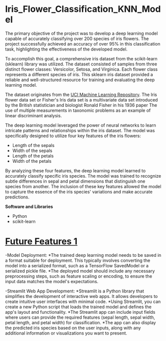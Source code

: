 # Iris_Flower_Classification_KNN_Model

The primary objective of the project was to develop a deep learning model capable of accurately classifying over 200 species of iris flowers. The project successfully achieved an accuracy of over 95% in this classification task, highlighting the effectiveness of the developed model.

To accomplish this goal, a comprehensive iris dataset from the scikit-learn (sklearn) library was utilized. The dataset consisted of samples from three distinct flower classes: Versicolor, Setosa, and Virginica. Each flower class represents a different species of iris. This sklearn iris dataset provided a reliable and well-structured resource for training and evaluating the deep learning model.

The dataset originates from the [UCI Machine Learning Repository](https://archive.ics.uci.edu/ml/datasets/Iris). The Iris flower data set or Fisher's Iris data set is a multivariate data set introduced by the British statistician and biologist Ronald Fisher in his 1936 paper The use of multiple measurements in taxonomic problems as an example of linear discriminant analysis.

The deep learning model leveraged the power of neural networks to learn intricate patterns and relationships within the iris dataset. The model was specifically designed to utilize four key features of the iris flowers: 
 - Length of the sepals
  - Width of the sepals
  - Length of the petals
  - Width of the petals

By analyzing these four features, the deep learning model learned to accurately classify specific iris species. The model was trained to recognize subtle differences in sepal and petal dimensions that distinguish one species from another. The inclusion of these key features allowed the model to capture the essence of the iris species' variations and make accurate predictions.

**Software and Libraries**
- Python
- scikit-learn


# <ins>**Future Features 1**</ins>
-Model Deployment:
*The trained deep learning model needs to be saved in a format suitable for deployment. This typically involves converting the model into a serialized format, such as a TensorFlow SavedModel or a serialized pickle file.
*The deployed model should include any necessary preprocessing steps, such as feature scaling or encoding, to ensure the input data matches the model's expectations.

-Streamlit Web App Development:
*Streamlit is a Python library that simplifies the development of interactive web apps. It allows developers to create intuitive user interfaces with minimal code.
*Using Streamlit, you can create a new Python script that loads the trained model and defines the app's layout and functionality.
*The Streamlit app can include input fields where users can provide the required features (sepal length, sepal width, petal length, and petal width) for classification.
*The app can also display the predicted iris species based on the user inputs, along with any additional information or visualizations you want to present.

